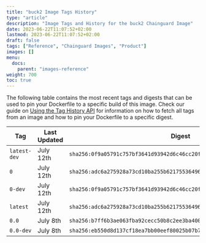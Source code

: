 ```yaml
---
title: "buck2 Image Tags History"
type: "article"
description: "Image Tags and History for the buck2 Chainguard Image"
date: 2023-06-22T11:07:52+02:00
lastmod: 2023-06-22T11:07:52+02:00
draft: false
tags: ["Reference", "Chainguard Images", "Product"]
images: []
menu:
  docs:
    parent: "images-reference"
weight: 700
toc: true
---
```


The following table contains the most recent tags and digests that can be used to pin your Dockerfile to a specific build of this image. Check our guide on [Using the Tag History API](/chainguard/chainguard-images/using-the-tag-history-api/) for information on how to fetch all tags from an image and how to pin your Dockerfile to a specific digest.

| Tag          | Last Updated | Digest                                                                    |
|--------------|--------------|---------------------------------------------------------------------------|
| `latest-dev` | July 12th    | `sha256:0f9a05791c757bf3641d93942d6c46cc20ffc96cd8cb2db4a70a7246eecd1784` |
| `0`          | July 12th    | `sha256:adc6a275928a73cd10ba255b62175536496a8a689252c4ede5ca0ce261c0e47f` |
| `0-dev`      | July 12th    | `sha256:0f9a05791c757bf3641d93942d6c46cc20ffc96cd8cb2db4a70a7246eecd1784` |
| `latest`     | July 12th    | `sha256:adc6a275928a73cd10ba255b62175536496a8a689252c4ede5ca0ce261c0e47f` |
| `0.0`        | July 8th     | `sha256:b7ff6b3ae063fba92cecc50b8c2ee3ba400b68990f70c73f1fe406e0cbf076ca` |
| `0.0-dev`    | July 8th     | `sha256:eb550d8d137cf18ea7bb00eef80025b07b75f7aa7174cdfff147b092748e45da` |
